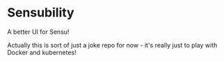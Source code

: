 Sensubility
===
A better UI for Sensu!

Actually this is sort of just a joke repo for now - it's really just to play with Docker and kubernetes!
